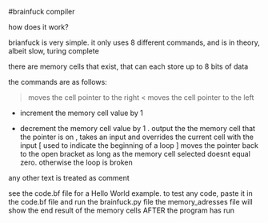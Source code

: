 #brainfuck compiler

how does it work?

brianfuck is very simple. it only uses 8 different commands, and is in theory, albeit slow, turing complete

there are memory cells that exist, that can each store up to 8 bits of data

the commands are as follows:

> moves the cell pointer to the right
< moves the cell pointer to the left
+ increment the memory cell value by 1
- decrement the memory cell value by 1
. output the the memory cell that the pointer is on
, takes an input and overrides the current cell with the input
[ used to indicate the beginning of a loop
] moves the pointer back to the open bracket as long as the memory cell selected doesnt equal zero. otherwise the loop is broken

any other text is treated as comment

see the code.bf file for a Hello World example. to test any code, paste it in the code.bf file and run the brainfuck.py file
the memory_adresses file will show the end result of the memory cells AFTER the program has run